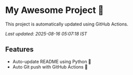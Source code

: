 # My Awesome Project 🚀

This project is automatically updated using GitHub Actions.

_Last updated: 2025-08-16 05:07:18 IST_

## Features
- Auto-update README using Python 🐍
- Auto Git push with GitHub Actions 🤖
